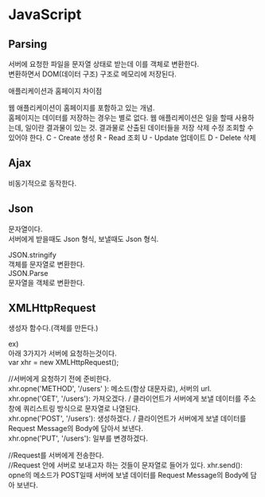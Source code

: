 # JavaScript

## Parsing
서버에 요청한 파일을 문자열 상태로 받는데 이를 객체로 변환한다.  
변환하면서  DOM(데이터 구조) 구조로 메모리에 저장된다.  

애플리케이션과 홈페이지 차이점

웹 애플리케이션이 홈페이지를 포함하고 있는 개념.  
홈페이지는 데이터를 저장하는 경우는 별로 없다.
웹 애플리케이션은 일을 할때 사용하는데, 일이란 결과물이 있는 것. 
결과물로 산출된 데이터들을 저장 삭제 수정 조회할 수 있어야 한다.
C - Create 생성
R - Read 조회
U - Update 업데이트
D - Delete 삭제

## Ajax
비동기적으로 동작한다.  

## Json  
문자열이다.  
서버에게 받을때도 Json 형식, 보낼때도 Json 형식.  

JSON.stringify    
객체를 문자열로 변환한다.    
JSON.Parse   
문자열을 객체로 변환한다.  

## XMLHttpRequest 
생성자 함수다.(객체를 만든다.)  

ex)  
아래 3가지가 서버에 요청하는것이다.  
var xhr = new XMLHttpRequest();  

//서버에게 요청하기 전에 준비한다.  
xhr.opne('METHOD', '/users' ): 메소드(항상 대문자로), 서버의 url.  
xhr.opne('GET', '/users'): 가져오겠다. / 클라이언트가 서버에게 보낼 데이터를 주소창에 쿼리스트링 방식으로 문자열로 나열된다.      
xhr.opne('POST', '/users'): 생성하겠다. / 클라이언트가 서버에게 보낼 데이터를 Request Message의 Body에 담아서 보낸다.      
xhr.opne('PUT', '/users'): 일부를 변경하겠다.  


//Request를 서버에게 전송한다.  
//Request 안에 서버로 보내고자 하는 것들이 문자열로 들어가 있다.
xhr.send(): opne의 메소드가 POST일때 서버에 보낼 데이터를 Request Message의 Body에 담아 보낸다.    


